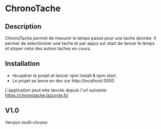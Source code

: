 # ChronoTache

## Description
ChronoTache permet de mesurer le temps passé pour une tache donnée.
Il permet de selectionner une tache et par appui sur start de lancer le temps et stoper celui des autres taches en cours.

## Installation
- récupérer le projet et lancer npm install & npm start.
- Le projet se lance en dev sur http://localhost:3000

L'application peut etre lancée depuis l'url suivante: https://chronotache.lazuryte.fr/
## V1.0

 Version multi-chrono
